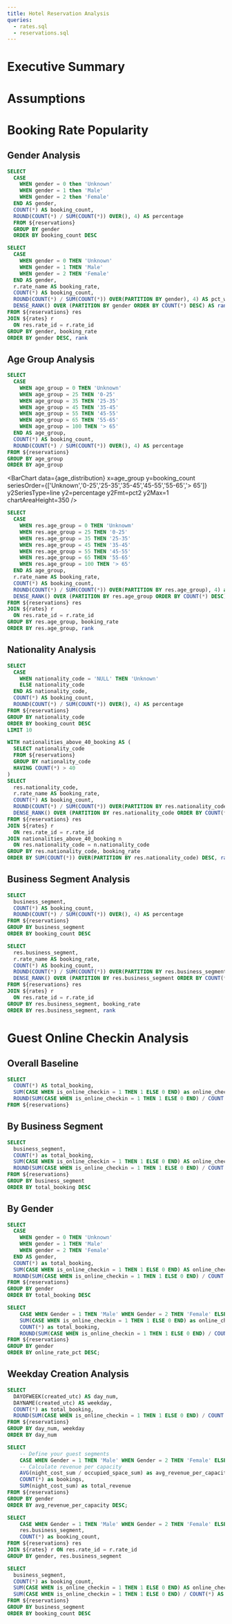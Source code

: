 ```yaml
---
title: Hotel Reservation Analysis
queries:
  - rates.sql
  - reservations.sql
---
```


# Executive Summary

# Assumptions

# Booking Rate Popularity

## Gender Analysis

```sql gender_distribution
SELECT
  CASE
    WHEN gender = 0 then 'Unknown'
    WHEN gender = 1 then 'Male'
    WHEN gender = 2 then 'Female'
  END AS gender,
  COUNT(*) AS booking_count,
  ROUND(COUNT(*) / SUM(COUNT(*)) OVER(), 4) AS percentage
  FROM ${reservations}
  GROUP BY gender
  ORDER BY booking_count DESC
```

<BarChart 
    data={gender_distribution}
    x=gender
    y=booking_count
    y2SeriesType=line
    y2=percentage
    y2Fmt=pct2
    chartAreaHeight=350
/>

<DataTable data={gender_distribution} >
  <Column id=gender />
  <Column id=booking_count />
  <Column id=percentage fmt=pct2 />
</DataTable>

```sql gender_window
SELECT
  CASE
    WHEN gender = 0 THEN 'Unknown'
    WHEN gender = 1 THEN 'Male'
    WHEN gender = 2 THEN 'Female'
  END AS gender,
  r.rate_name AS booking_rate,
  COUNT(*) AS booking_count,
  ROUND(COUNT(*) / SUM(COUNT(*)) OVER(PARTITION BY gender), 4) AS pct_within_gender,
  DENSE_RANK() OVER (PARTITION BY gender ORDER BY COUNT(*) DESC) AS rank
FROM ${reservations} res
JOIN ${rates} r
  ON res.rate_id = r.rate_id
GROUP BY gender, booking_rate
ORDER BY gender DESC, rank
```
<Heatmap 
    data={gender_window} 
    x=gender 
    y=booking_rate 
    value=pct_within_gender 
    valueFmt=pct 
/>


## Age Group Analysis

```sql age_distribution
SELECT
  CASE
    WHEN age_group = 0 THEN 'Unknown'
    WHEN age_group = 25 THEN '0-25'
    WHEN age_group = 35 THEN '25-35'
    WHEN age_group = 45 THEN '35-45'
    WHEN age_group = 55 THEN '45-55'
    WHEN age_group = 65 THEN '55-65'
    WHEN age_group = 100 THEN '> 65'
  END AS age_group,
  COUNT(*) AS booking_count,
  ROUND(COUNT(*) / SUM(COUNT(*)) OVER(), 4) AS percentage
FROM ${reservations}
GROUP BY age_group
ORDER BY age_group
```

<BarChart 
    data={age_distribution}
    x=age_group
    y=booking_count
    seriesOrder={['Unknown','0-25','25-35','35-45','45-55','55-65','> 65']}
    y2SeriesType=line
    y2=percentage
    y2Fmt=pct2
    y2Max=1
    chartAreaHeight=350
/>

<DataTable data={age_distribution} >
  <Column id=age_group />
  <Column id=booking_count />
  <Column id=percentage fmt=pct2 />
</DataTable>

```sql age_window
SELECT
  CASE
    WHEN res.age_group = 0 THEN 'Unknowm'
    WHEN res.age_group = 25 THEN '0-25'
    WHEN res.age_group = 35 THEN '25-35'
    WHEN res.age_group = 45 THEN '35-45'
    WHEN res.age_group = 55 THEN '45-55'
    WHEN res.age_group = 65 THEN '55-65'
    WHEN res.age_group = 100 THEN '> 65'
  END AS age_group,
  r.rate_name AS booking_rate,
  COUNT(*) AS booking_count,
  ROUND(COUNT(*) / SUM(COUNT(*)) OVER(PARTITION BY res.age_group), 4) as pct_within_age_group,
  DENSE_RANK() OVER (PARTITION BY res.age_group ORDER BY COUNT(*) DESC) as rank
FROM ${reservations} res
JOIN ${rates} r
  ON res.rate_id = r.rate_id
GROUP BY res.age_group, booking_rate 
ORDER BY res.age_group, rank
```

<Heatmap 
    data={age_window} 
    x=age_group 
    y=booking_rate 
    value=pct_within_age_group
    valueFmt=pct 
/>

## Nationality Analysis
```sql nationality_distribution
SELECT
  CASE
    WHEN nationality_code = 'NULL' THEN 'Unknown'
    ELSE nationality_code
  END AS nationality_code,
  COUNT(*) AS booking_count,
  ROUND(COUNT(*) / SUM(COUNT(*)) OVER(), 4) AS percentage
FROM ${reservations}
GROUP BY nationality_code
ORDER BY booking_count DESC
LIMIT 10
```

<BarChart 
    data={nationality_distribution}
    x=nationality_code
    y=booking_count
    y2SeriesType=line
    y2=percentage
    y2Fmt=pct2
    y2Max=1
    chartAreaHeight=350
/>

<DataTable data={nationality_distribution} >
  <Column id=nationality_code />
  <Column id=booking_count />
  <Column id=percentage fmt=pct2 />
</DataTable>

```sql windows_nationality
WITH nationalities_above_40_booking AS (
  SELECT nationality_code
  FROM ${reservations}
  GROUP BY nationality_code
  HAVING COUNT(*) > 40
)
SELECT
  res.nationality_code,
  r.rate_name AS booking_rate,
  COUNT(*) AS booking_count,
  ROUND(COUNT(*) / SUM(COUNT(*)) OVER(PARTITION BY res.nationality_code), 4) as pct_within_nationality,
  DENSE_RANK() OVER (PARTITION BY res.nationality_code ORDER BY COUNT(*) DESC) as rank
FROM ${reservations} res
JOIN ${rates} r
  ON res.rate_id = r.rate_id
JOIN nationalities_above_40_booking n
  ON res.nationality_code = n.nationality_code
GROUP BY res.nationality_code, booking_rate
ORDER BY SUM(COUNT(*)) OVER(PARTITION BY res.nationality_code) DESC, rank
```

<Heatmap 
    data={windows_nationality} 
    x=nationality_code
    y=booking_rate 
    value=pct_within_nationality
    valueFmt=pct 
/>

## Business Segment Analysis
```sql business_distribution
SELECT
  business_segment,
  COUNT(*) AS booking_count,
  ROUND(COUNT(*) / SUM(COUNT(*)) OVER(), 4) AS percentage
FROM ${reservations}
GROUP BY business_segment
ORDER BY booking_count DESC
```

<BarChart 
    data={business_distribution}
    x=business_segment
    y=booking_count
    y2SeriesType=line
    y2=percentage
    y2Fmt=pct2
    y2Max=1
    chartAreaHeight=350
/>

<DataTable data={business_distribution} >
  <Column id=business_segment />
  <Column id=booking_count />
  <Column id=percentage fmt=pct2 />
</DataTable>

```sql business_window
SELECT
  res.business_segment,
  r.rate_name AS booking_rate,
  COUNT(*) AS booking_count,
  ROUND(COUNT(*) / SUM(COUNT(*)) OVER(PARTITION BY res.business_segment), 4) as pct_within_age_group,
  DENSE_RANK() OVER (PARTITION BY res.business_segment ORDER BY COUNT(*) DESC) as rank
FROM ${reservations} res
JOIN ${rates} r
  ON res.rate_id = r.rate_id
GROUP BY res.business_segment, booking_rate 
ORDER BY res.business_segment, rank
```

<Heatmap 
    data={business_window} 
    x=business_segment
    y=booking_rate 
    value=pct_within_age_group
    valueFmt=pct 
/>


# Guest Online Checkin Analysis
## Overall Baseline
```sql checkin_baseline
SELECT 
  COUNT(*) AS total_booking,
  SUM(CASE WHEN is_online_checkin = 1 THEN 1 ELSE 0 END) as online_checkins,
  ROUND(SUM(CASE WHEN is_online_checkin = 1 THEN 1 ELSE 0 END) / COUNT(*), 4) as online_checkins_rate
FROM ${reservations}
```

## By Business Segment

```sql checkin_business
SELECT
  business_segment,
  COUNT(*) as total_booking,
  SUM(CASE WHEN is_online_checkin = 1 THEN 1 ELSE 0 END) AS online_checkins,
  ROUND(SUM(CASE WHEN is_online_checkin = 1 THEN 1 ELSE 0 END) / COUNT(*), 4) AS online_checkin_rate
FROM ${reservations}
GROUP BY business_segment
ORDER BY total_booking DESC
```

<BarChart 
    data={checkin_business}
    x=business_segment
    y=total_booking
    y2SeriesType=line
    y2=online_checkin_rate
    y2Fmt=pct2
    y2Max=1
    chartAreaHeight=350
/>

<DataTable data={checkin_business} >
  <Column id=business_segment />
  <Column id=total_booking />
  <Column id=online_checkin_rate fmt=pct2 />
</DataTable>

## By Gender
```sql checkin_gender
SELECT
  CASE
    WHEN gender = 0 THEN 'Unknown'
    WHEN gender = 1 THEN 'Male'
    WHEN gender = 2 THEN 'Female'
  END AS gender,
  COUNT(*) as total_booking,
  SUM(CASE WHEN is_online_checkin = 1 THEN 1 ELSE 0 END) AS online_checkins,
  ROUND(SUM(CASE WHEN is_online_checkin = 1 THEN 1 ELSE 0 END) / COUNT(*), 4) AS online_checkin_rate
FROM ${reservations}
GROUP BY gender
ORDER BY total_booking DESC
```

<BarChart 
    data={checkin_gender}
    x=gender
    y=total_booking
    y2SeriesType=line
    y2=online_checkin_rate
    y2Fmt=pct2
    y2Max=1
    chartAreaHeight=350
/>

<DataTable data={checkin_gender} >
  <Column id=gender />
  <Column id=total_booking />
  <Column id=online_checkin_rate fmt=pct2 />
</DataTable>

```sql online
SELECT 
    CASE WHEN Gender = 1 THEN 'Male' WHEN Gender = 2 THEN 'Female' ELSE 'Unknown' END as gender,
    SUM(CASE WHEN is_online_checkin = 1 THEN 1 ELSE 0 END) as online_checkins,
    COUNT(*) as total_booking,
    ROUND(SUM(CASE WHEN is_online_checkin = 1 THEN 1 ELSE 0 END) / COUNT(*), 4) as online_rate_pct
FROM ${reservations}
GROUP BY gender
ORDER BY online_rate_pct DESC;
```

## Weekday Creation Analysis

```sql weekday_online_checkin
SELECT
  DAYOFWEEK(created_utc) AS day_num,
  DAYNAME(created_utc) AS weekday,
  COUNT(*) as total_booking,
  ROUND(SUM(CASE WHEN is_online_checkin = 1 THEN 1 ELSE 0 END) / COUNT(*), 4) as online_checkin_rate
FROM ${reservations}
GROUP BY day_num, weekday
ORDER BY day_num
```

<BarChart 
    data={weekday_online_checkin}
    x=weekday
    y=total_booking
    y2SeriesType=line
    y2=online_checkin_rate
    y2Fmt=pct2
    y2Max=1
    chartAreaHeight=350
/>

<DataTable data={weekday_online_checkin} >
  <Column id=weekday />
  <Column id=total_booking />
  <Column id=online_checkin_rate fmt=pct2 />
</DataTable>




```sql revenue
SELECT 
    -- Define your guest segments
    CASE WHEN Gender = 1 THEN 'Male' WHEN Gender = 2 THEN 'Female' ELSE 'Unknown' END as gender,    
    -- Calculate revenue per capacity
    AVG(night_cost_sum / occupied_space_sum) as avg_revenue_per_capacity,
    COUNT(*) as bookings,
    SUM(night_cost_sum) as total_revenue
FROM ${reservations}
GROUP BY gender
ORDER BY avg_revenue_per_capacity DESC;
```


```sql hypotheses
SELECT 
    CASE WHEN Gender = 1 THEN 'Male' WHEN Gender = 2 THEN 'Female' ELSE 'Unknown' END as gender,
    res.business_segment,
    COUNT(*) as booking_count,
FROM ${reservations} res  
JOIN ${rates} r ON res.rate_id = r.rate_id
GROUP BY gender, res.business_segment
```

```sql teste
SELECT
  business_segment,
  COUNT(*) as booking_count,
  SUM(CASE WHEN is_online_checkin = 1 THEN 1 ELSE 0 END) AS online_checkins,
  SUM(CASE WHEN is_online_checkin = 1 THEN 1 ELSE 0 END) / COUNT(*) AS online_checkin_rate
FROM ${reservations}
GROUP BY business_segment
ORDER BY booking_count DESC
```